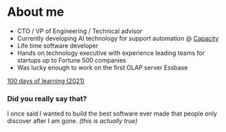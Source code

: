 # About me

* CTO / VP of Engineering / Technical advisor
* Currently developing AI technology for support automation @ [Capacity](https://capacity.com/)
* Life time software developer
* Hands on technology executive with experience leading teams for startups up to Fortune 500 companies
* Was lucky enough to work on the first OLAP server Essbase 

[100 days of learning (2021)](https://github.com/bbenedict/bbenedict/blob/main/100days.md)

### Did you really say that?

I once said I wanted to build the best software ever made that people only discover after I am gone.
*(this is actually true)*
